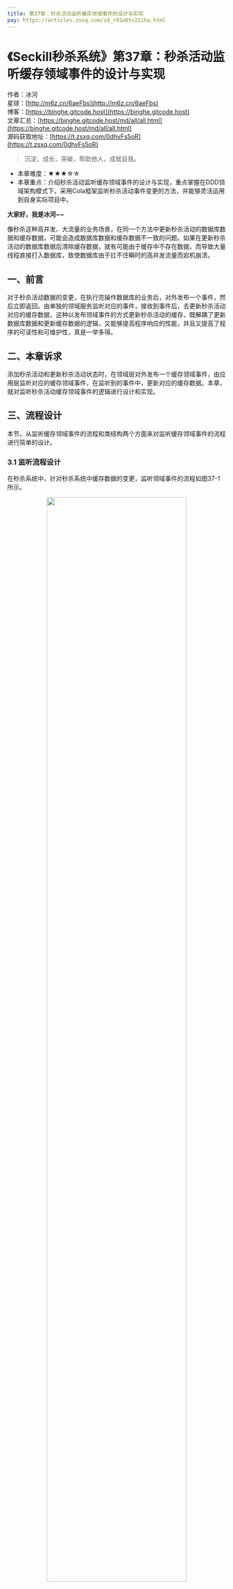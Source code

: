 ```yaml
---
title: 第37章：秒杀活动监听缓存领域事件的设计与实现
pay: https://articles.zsxq.com/id_r91w0tv22iha.html
---
```


# 《Seckill秒杀系统》第37章：秒杀活动监听缓存领域事件的设计与实现

作者：冰河
<br/>星球：[http://m6z.cn/6aeFbs](http://m6z.cn/6aeFbs)
<br/>博客：[https://binghe.gitcode.host](https://binghe.gitcode.host)
<br/>文章汇总：[https://binghe.gitcode.host/md/all/all.html](https://binghe.gitcode.host/md/all/all.html)
<br/>源码获取地址：[https://t.zsxq.com/0dhvFs5oR](https://t.zsxq.com/0dhvFs5oR)

> 沉淀，成长，突破，帮助他人，成就自我。

* 本章难度：★★★☆☆
* 本章重点：介绍秒杀活动监听缓存领域事件的设计与实现，重点掌握在DDD领域架构模式下，采用Cola框架监听秒杀活动事件变更的方法，并能够灵活运用到自身实际项目中。

**大家好，我是冰河~~**

像秒杀这种高并发、大流量的业务场景，在同一个方法中更新秒杀活动的数据库数据和缓存数据，可能会造成数据库数据和缓存数据不一致的问题。如果在更新秒杀活动的数据库数据后清除缓存数据，就有可能由于缓存中不存在数据，而导致大量线程直接打入数据库，致使数据库由于扛不住瞬时的高并发流量而宕机崩溃。

## 一、前言

对于秒杀活动数据的变更，在执行完操作数据库的业务后，对外发布一个事件，然后立即返回。由单独的领域服务监听对应的事件，接收到事件后，去更新秒杀活动对应的缓存数据，这种以发布领域事件的方式更新秒杀活动的缓存，既解耦了更新数据库数据和更新缓存数据的逻辑，又能够提高程序响应的性能，并且又提高了程序的可读性和可维护性，真是一举多得。

## 二、本章诉求

添加秒杀活动和更新秒杀活动状态时，在领域层对外发布一个缓存领域事件，由应用层监听对应的缓存领域事件，在监听到的事件中，更新对应的缓存数据。本章，就对监听秒杀活动缓存领域事件的逻辑进行设计和实现。

## 三、流程设计

本节，从监听缓存领域事件的流程和类结构两个方面来对监听缓存领域事件的流程进行简单的设计。

### 3.1 监听流程设计

在秒杀系统中，针对秒杀系统中缓存数据的变更，监听领域事件的流程如图37-1所示。

<div align="center">
    <img src="https://binghe.gitcode.host/images/project/seckill/scekill-2023-06-15-001.png?raw=true" width="80%">
    <br/>
</div>

可以看到，领域层将事件封装成对应的事件模型发布到Cola，应用层会监听Cola中的事件，并且接收对应的事件，接收到事件后同步活动列表和活动详情的缓存。

### 3.2 类结构设计

在秒杀系统中，监听缓存领域事件涉及到的类结构如图37-2所示。

## 查看完整文章

加入[冰河技术](http://m6z.cn/6aeFbs)知识星球，解锁完整技术文章与完整代码
